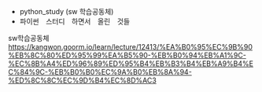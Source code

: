 - python_study (sw 학습공동체)
- 파이썬　스터디　하면서　올린　것들

sw학습공동체  
https://kangwon.goorm.io/learn/lecture/12413/%EA%B0%95%EC%9B%90%EB%8C%80%ED%95%99%EA%B5%90-%EB%B0%94%EB%A1%9C-%EC%8B%A4%ED%96%89%ED%95%B4%EB%B3%B4%EB%A9%B4%EC%84%9C-%EB%B0%B0%EC%9A%B0%EB%8A%94-%ED%8C%8C%EC%9D%B4%EC%8D%AC3
